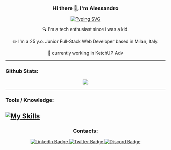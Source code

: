 <h3 align="center"> Hi there 👋, I'm Alessandro </h3>

<p align="center"><a href="https://git.io/typing-svg"><img src="https://readme-typing-svg.demolab.com?font=Fira+Code&size=18&duration=3500&pause=1000&center=true&vCenter=true&width=435&lines=Junior+Full-Stack+Web+Developer;Tech+Enthusiast" alt="Typing SVG" /></a></p>


  <p align="center">🔍 I'm a tech enthusiast since i was a kid.</p>
  <p align="center">✏️ I'm a 25 y.o. Junior Full-Stack Web Developer based in Milan, Italy.</p>
  <p align="center">🔭 currently working in KetchUP Adv</p>

---

### Github Stats:

<div align="center" markdown="1">

  ![](http://github-profile-summary-cards.vercel.app/api/cards/profile-details?username=aleonta&theme=github_dark)
</div>

---


### Tools / Knowledge:
[![My Skills](https://skillicons.dev/icons?i=linux,postgres,mysql,mongodb,spring,java,py,php,js,laravel,react,tailwind,sass,phpstorm,vscode)](https://skillicons.dev)
---


<h3 align="center">Contacts:</h3>

<div id="badges" align="center">
  <a href="your-linkedin-URL">
    <img src="https://img.shields.io/badge/LinkedIn-blue?style=for-the-badge&logo=linkedin&logoColor=white" alt="LinkedIn Badge"/>
  </a>
  <a href="your-twitter-URL">
    <img src="https://img.shields.io/badge/Twitter-blue?style=for-the-badge&logo=twitter&logoColor=white" alt="Twitter Badge"/>
  </a>
  <a href="your-youtube-URL">
    <img src="https://img.shields.io/badge/Discord-9cf?style=for-the-badge&logo=discord&logoColor=white" alt="Discord Badge"/>
  </a> 
</div>
